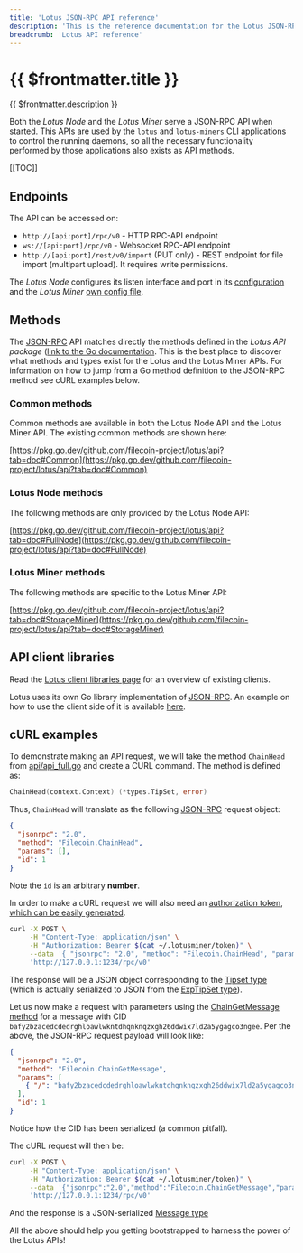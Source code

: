 ```yaml
---
title: 'Lotus JSON-RPC API reference'
description: 'This is the reference documentation for the Lotus JSON-RPC API.'
breadcrumb: 'Lotus API reference'
---
```


# {{ $frontmatter.title }}

{{ $frontmatter.description }}

Both the _Lotus Node_ and the _Lotus Miner_ serve a JSON-RPC API when started. This APIs are used by the `lotus` and `lotus-miners` CLI applications to control the running daemons, so all the necessary functionality performed by those applications also exists as API methods.

[[TOC]]

## Endpoints

The API can be accessed on:

- `http://[api:port]/rpc/v0` - HTTP RPC-API endpoint
- `ws://[api:port]/rpc/v0` - Websocket RPC-API endpoint
- `http://[api:port]/rest/v0/import` (PUT only) - REST endpoint for file import (multipart upload). It requires write permissions.

The _Lotus Node_ configures its listen interface and port in its [configuration](../get-started/lotus/configuration-and-advanced-usage.md) and the _Lotus Miner_ [own config file](../mine/lotus/miner-configuration.md).

## Methods

The [JSON-RPC](https://www.jsonrpc.org/specification) API matches directly the methods defined in the _Lotus API package_ ([link to the Go documentation](https://github.com/filecoin-project/lotus/blob/master/documentation/en/api-methods.md). This is the best place to discover what methods and types exist for the Lotus and the Lotus Miner APIs. For information on how to jump from a Go method definition to the JSON-RPC method see cURL examples below.

### Common methods

Common methods are available in both the Lotus Node API and the Lotus Miner API. The existing common methods are shown here:

[https://pkg.go.dev/github.com/filecoin-project/lotus/api?tab=doc#Common](https://pkg.go.dev/github.com/filecoin-project/lotus/api?tab=doc#Common)

### Lotus Node methods

The following methods are only provided by the Lotus Node API:

[https://pkg.go.dev/github.com/filecoin-project/lotus/api?tab=doc#FullNode](https://pkg.go.dev/github.com/filecoin-project/lotus/api?tab=doc#FullNode)

### Lotus Miner methods

The following methods are specific to the Lotus Miner API:

[https://pkg.go.dev/github.com/filecoin-project/lotus/api?tab=doc#StorageMiner](https://pkg.go.dev/github.com/filecoin-project/lotus/api?tab=doc#StorageMiner)

## API client libraries

Read the [Lotus client libraries page](../build/lotus/api-client-libraries.md) for an overview of existing clients.

Lotus uses its own Go library implementation of [JSON-RPC](https://github.com/filecoin-project/go-jsonrpc). An example on how to use the client side of it is available [here](../build/lotus/go-json-rpc.md).

## cURL examples

To demonstrate making an API request, we will take the method `ChainHead` from [api/api_full.go](https://github.com/filecoin-project/lotus/blob/master/api/api_full.go) and create a CURL command. The method is defined as:

```go
ChainHead(context.Context) (*types.TipSet, error)
```

Thus, `ChainHead` will translate as the following [JSON-RPC](https://www.jsonrpc.org/specification) request object:

```json
{
  "jsonrpc": "2.0",
  "method": "Filecoin.ChainHead",
  "params": [],
  "id": 1
}
```

Note the `id` is an arbitrary **number**.

In order to make a cURL request we will also need an [authorization token, which can be easily generated](../build/lotus/api-token-generation.md).

```sh
curl -X POST \
	 -H "Content-Type: application/json" \
	 -H "Authorization: Bearer $(cat ~/.lotusminer/token)" \
	 --data '{ "jsonrpc": "2.0", "method": "Filecoin.ChainHead", "params": [], "id": 1 }' \
	 'http://127.0.0.1:1234/rpc/v0'
```

The response will be a JSON object corresponding to the [Tipset type](https://pkg.go.dev/github.com/filecoin-project/lotus/chain/types?tab=doc#TipSet) (which is actually serialized to JSON from the [ExpTipSet type](https://pkg.go.dev/github.com/filecoin-project/lotus/chain/types?tab=doc#ExpTipSet)).

Let us now make a request with parameters using the [ChainGetMessage method](https://pkg.go.dev/github.com/filecoin-project/lotus/api?tab=doc#FullNode) for a message with CID `bafy2bzacedcdedrghloawlwkntdhqnknqzxgh26ddwix7ld2a5ygagco3ngee`. Per the above, the JSON-RPC request payload will look like:

```json
{
  "jsonrpc": "2.0",
  "method": "Filecoin.ChainGetMessage",
  "params": [
    { "/": "bafy2bzacedcdedrghloawlwkntdhqnknqzxgh26ddwix7ld2a5ygagco3ngee" }
  ],
  "id": 1
}
```

Notice how the CID has been serialized (a common pitfall).

The cURL request will then be:

```sh
curl -X POST \
	 -H "Content-Type: application/json" \
	 -H "Authorization: Bearer $(cat ~/.lotusminer/token)" \
	 --data '{"jsonrpc":"2.0","method":"Filecoin.ChainGetMessage","params":[{"/":"bafy2bzacedcdedrghloawlwkntdhqnknqzxgh26ddwix7ld2a5ygagco3ngee"}],"id":1}' \
	 'http://127.0.0.1:1234/rpc/v0'
```

And the response is a JSON-serialized [Message type](https://pkg.go.dev/github.com/filecoin-project/lotus/chain/types?tab=doc#Message)

All the above should help you getting bootstrapped to harness the power of the Lotus APIs!
